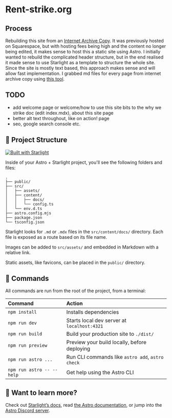 # Rent-strike.org

## Process

Rebuilding this site from an [Internet Archive Copy](https://web.archive.org/web/20211101134325/https://www.rent-strike.org/). It was previously hosted on Squarespace, but with hosting fees being high and the content no longer being edited, it makes sense to host this a static site using Astro. I initially wanted to rebuild the complicated header structure, but in the end realised it made sense to use Starlight as a template to structure the whole site. Since the site is mostly text based, this approach makes sense and will allow fast implementation. I grabbed md files for every page from internet archive copy using [this tool](https://web2md.answer.ai/).

## TODO

- add welcome page or welcome/how to use this site bits to the why we strike doc (edit index.mdx), about this site page
- better alt text throughout, like on action! page
- seo, google search console etc.

## 🚀 Project Structure

[![Built with Starlight](https://astro.badg.es/v2/built-with-starlight/tiny.svg)](https://starlight.astro.build)

Inside of your Astro + Starlight project, you'll see the following folders and files:

```
.
├── public/
├── src/
│   ├── assets/
│   ├── content/
│   │   ├── docs/
│   │   └── config.ts
│   └── env.d.ts
├── astro.config.mjs
├── package.json
└── tsconfig.json
```

Starlight looks for `.md` or `.mdx` files in the `src/content/docs/` directory. Each file is exposed as a route based on its file name.

Images can be added to `src/assets/` and embedded in Markdown with a relative link.

Static assets, like favicons, can be placed in the `public/` directory.

## 🧞 Commands

All commands are run from the root of the project, from a terminal:

| Command                   | Action                                           |
| :------------------------ | :----------------------------------------------- |
| `npm install`             | Installs dependencies                            |
| `npm run dev`             | Starts local dev server at `localhost:4321`      |
| `npm run build`           | Build your production site to `./dist/`          |
| `npm run preview`         | Preview your build locally, before deploying     |
| `npm run astro ...`       | Run CLI commands like `astro add`, `astro check` |
| `npm run astro -- --help` | Get help using the Astro CLI                     |

## 👀 Want to learn more?

Check out [Starlight’s docs](https://starlight.astro.build/), read [the Astro documentation](https://docs.astro.build), or jump into the [Astro Discord server](https://astro.build/chat).
